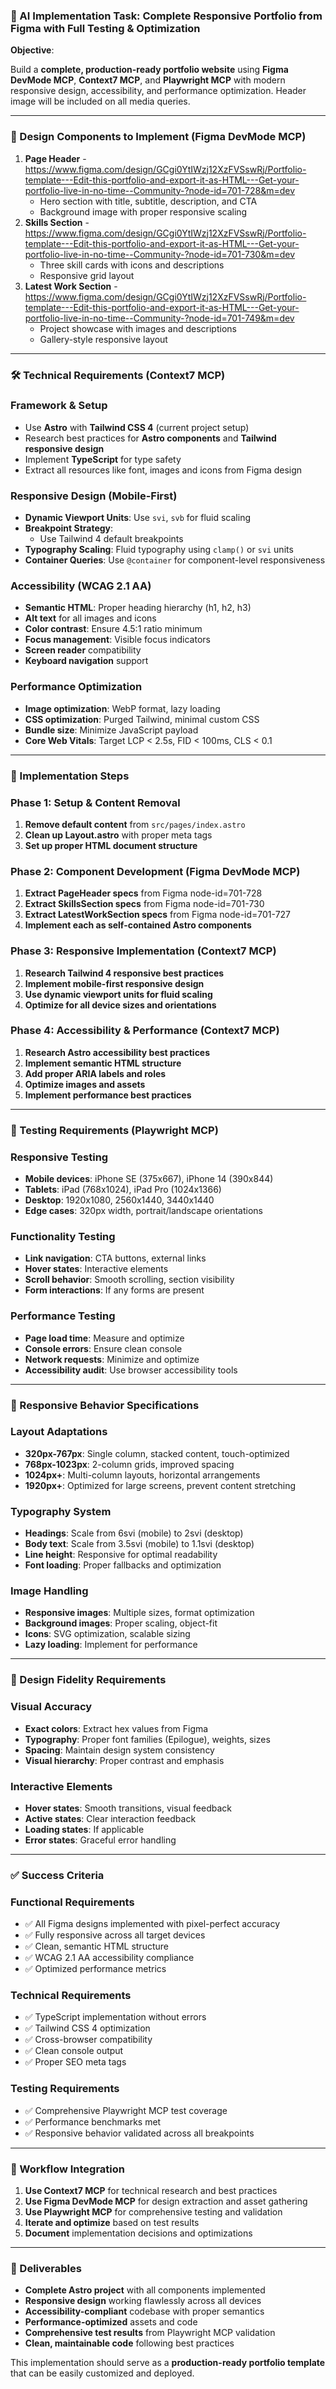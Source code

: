 ### **🚀 AI Implementation Task: Complete Responsive Portfolio from Figma with Full Testing & Optimization**

**Objective**:

Build a **complete, production-ready portfolio website** using **Figma DevMode MCP**, **Context7 MCP**, and **Playwright MCP** with modern responsive design, accessibility, and performance optimization. Header image will be included on all media queries.

---

### **🎯 Design Components to Implement (Figma DevMode MCP)**

1. **Page Header** - https://www.figma.com/design/GCgi0YtIWzj12XzFVSswRj/Portfolio-template---Edit-this-portfolio-and-export-it-as-HTML---Get-your-portfolio-live-in-no-time--Community-?node-id=701-728&m=dev
   - Hero section with title, subtitle, description, and CTA
   - Background image with proper responsive scaling
2. **Skills Section** - https://www.figma.com/design/GCgi0YtIWzj12XzFVSswRj/Portfolio-template---Edit-this-portfolio-and-export-it-as-HTML---Get-your-portfolio-live-in-no-time--Community-?node-id=701-730&m=dev
   - Three skill cards with icons and descriptions
   - Responsive grid layout
3. **Latest Work Section** - https://www.figma.com/design/GCgi0YtIWzj12XzFVSswRj/Portfolio-template---Edit-this-portfolio-and-export-it-as-HTML---Get-your-portfolio-live-in-no-time--Community-?node-id=701-749&m=dev
   - Project showcase with images and descriptions
   - Gallery-style responsive layout

---

### **🛠️ Technical Requirements (Context7 MCP)**

### **Framework & Setup**

- Use **Astro** with **Tailwind CSS 4** (current project setup)
- Research best practices for **Astro components** and **Tailwind responsive design**
- Implement **TypeScript** for type safety
- Extract all resources like font, images and icons from Figma design

### **Responsive Design (Mobile-First)**

- **Dynamic Viewport Units**: Use `svi`, `svb` for fluid scaling
- **Breakpoint Strategy**:
  - Use Tailwind 4 default breakpoints
- **Typography Scaling**: Fluid typography using `clamp()` or `svi` units
- **Container Queries**: Use `@container` for component-level responsiveness

### **Accessibility (WCAG 2.1 AA)**

- **Semantic HTML**: Proper heading hierarchy (h1, h2, h3)
- **Alt text** for all images and icons
- **Color contrast**: Ensure 4.5:1 ratio minimum
- **Focus management**: Visible focus indicators
- **Screen reader** compatibility
- **Keyboard navigation** support

### **Performance Optimization**

- **Image optimization**: WebP format, lazy loading
- **CSS optimization**: Purged Tailwind, minimal custom CSS
- **Bundle size**: Minimize JavaScript payload
- **Core Web Vitals**: Target LCP < 2.5s, FID < 100ms, CLS < 0.1

---

### **🔧 Implementation Steps**

### **Phase 1: Setup & Content Removal**

1. **Remove default content** from `src/pages/index.astro`
2. **Clean up Layout.astro** with proper meta tags
3. **Set up proper HTML document structure**

### **Phase 2: Component Development (Figma DevMode MCP)**

1. **Extract PageHeader specs** from Figma node-id=701-728
2. **Extract SkillsSection specs** from Figma node-id=701-730
3. **Extract LatestWorkSection specs** from Figma node-id=701-727
4. **Implement each as self-contained Astro components**

### **Phase 3: Responsive Implementation (Context7 MCP)**

1. **Research Tailwind 4 responsive best practices**
2. **Implement mobile-first responsive design**
3. **Use dynamic viewport units for fluid scaling**
4. **Optimize for all device sizes and orientations**

### **Phase 4: Accessibility & Performance (Context7 MCP)**

1. **Research Astro accessibility best practices**
2. **Implement semantic HTML structure**
3. **Add proper ARIA labels and roles**
4. **Optimize images and assets**
5. **Implement performance best practices**

---

### **🧪 Testing Requirements (Playwright MCP)**

### **Responsive Testing**

- **Mobile devices**: iPhone SE (375x667), iPhone 14 (390x844)
- **Tablets**: iPad (768x1024), iPad Pro (1024x1366)
- **Desktop**: 1920x1080, 2560x1440, 3440x1440
- **Edge cases**: 320px width, portrait/landscape orientations

### **Functionality Testing**

- **Link navigation**: CTA buttons, external links
- **Hover states**: Interactive elements
- **Scroll behavior**: Smooth scrolling, section visibility
- **Form interactions**: If any forms are present

### **Performance Testing**

- **Page load time**: Measure and optimize
- **Console errors**: Ensure clean console
- **Network requests**: Minimize and optimize
- **Accessibility audit**: Use browser accessibility tools

---

### **📱 Responsive Behavior Specifications**

### **Layout Adaptations**

- **320px-767px**: Single column, stacked content, touch-optimized
- **768px-1023px**: 2-column grids, improved spacing
- **1024px+**: Multi-column layouts, horizontal arrangements
- **1920px+**: Optimized for large screens, prevent content stretching

### **Typography System**

- **Headings**: Scale from 6svi (mobile) to 2svi (desktop)
- **Body text**: Scale from 3.5svi (mobile) to 1.1svi (desktop)
- **Line height**: Responsive for optimal readability
- **Font loading**: Proper fallbacks and optimization

### **Image Handling**

- **Responsive images**: Multiple sizes, format optimization
- **Background images**: Proper scaling, object-fit
- **Icons**: SVG optimization, scalable sizing
- **Lazy loading**: Implement for performance

---

### **🎨 Design Fidelity Requirements**

### **Visual Accuracy**

- **Exact colors**: Extract hex values from Figma
- **Typography**: Proper font families (Epilogue), weights, sizes
- **Spacing**: Maintain design system consistency
- **Visual hierarchy**: Proper contrast and emphasis

### **Interactive Elements**

- **Hover states**: Smooth transitions, visual feedback
- **Active states**: Clear interaction feedback
- **Loading states**: If applicable
- **Error states**: Graceful error handling

---

### **✅ Success Criteria**

### **Functional Requirements**

- ✅ All Figma designs implemented with pixel-perfect accuracy
- ✅ Fully responsive across all target devices
- ✅ Clean, semantic HTML structure
- ✅ WCAG 2.1 AA accessibility compliance
- ✅ Optimized performance metrics

### **Technical Requirements**

- ✅ TypeScript implementation without errors
- ✅ Tailwind CSS 4 optimization
- ✅ Cross-browser compatibility
- ✅ Clean console output
- ✅ Proper SEO meta tags

### **Testing Requirements**

- ✅ Comprehensive Playwright MCP test coverage
- ✅ Performance benchmarks met
- ✅ Responsive behavior validated across all breakpoints

---

### **🔄 Workflow Integration**

1. **Use Context7 MCP** for technical research and best practices
2. **Use Figma DevMode MCP** for design extraction and asset gathering
3. **Use Playwright MCP** for comprehensive testing and validation
4. **Iterate and optimize** based on test results
5. **Document** implementation decisions and optimizations

---

### **📝 Deliverables**

- **Complete Astro project** with all components implemented
- **Responsive design** working flawlessly across all devices
- **Accessibility-compliant** codebase with proper semantics
- **Performance-optimized** assets and code
- **Comprehensive test results** from Playwright MCP validation
- **Clean, maintainable code** following best practices

This implementation should serve as a **production-ready portfolio template** that can be easily customized and deployed.
